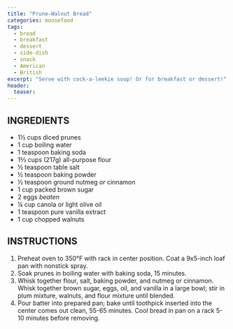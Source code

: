 ```yaml
---
title: "Prune-Walnut Bread"
categories: moosefood
tags: 
  - bread
  - breakfast
  - dessert
  - side-dish
  - snack
  - American
  - British
excerpt: "Serve with cock-a-leekie soup! Or for breakfast or dessert!"
header:
  teaser: 
---
```


## INGREDIENTS
* 1½ cups diced prunes
* 1 cup boiling water
* 1 teaspoon baking soda
* 1⅔ cups (217g) all-purpose flour
* ½ teaspoon table salt
* ½ teaspoon baking powder
* ½ teaspoon ground nutmeg *or* cinnamon
* 1 cup packed brown sugar
* 2 eggs *beaten*
* ¼ cup canola or light olive oil
* 1 teaspoon pure vanilla extract
* 1 cup chopped walnuts

## INSTRUCTIONS
1. Preheat oven to 350°F with rack in center position. Coat a 9x5-inch loaf pan with nonstick spray.
2. Soak prunes in boiling water with baking soda, 15 minutes.
3. Whisk together flour, salt, baking powder, and nutmeg or cinnamon. Whisk together brown sugar, eggs, oil, and vanilla in a large bowl; stir in plum mixture, walnuts, and flour mixture until blended.
4. Pour batter into prepared pan; bake until toothpick inserted into the center comes out clean, 55-65 minutes. Cool bread in pan on a rack 5-10 minutes before removing.
